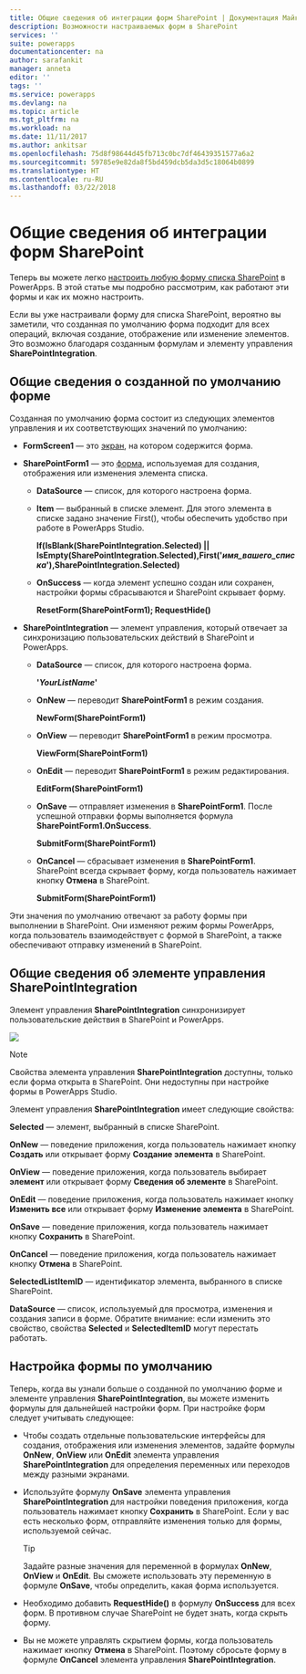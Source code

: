 ```yaml
---
title: Общие сведения об интеграции форм SharePoint | Документация Майкрософт
description: Возможности настраиваемых форм в SharePoint
services: ''
suite: powerapps
documentationcenter: na
author: sarafankit
manager: anneta
editor: ''
tags: ''
ms.service: powerapps
ms.devlang: na
ms.topic: article
ms.tgt_pltfrm: na
ms.workload: na
ms.date: 11/11/2017
ms.author: ankitsar
ms.openlocfilehash: 75d8f98644d45fb713c0bc7df46439351577a6a2
ms.sourcegitcommit: 59785e9e82da8f5bd459dcb5da3d5c18064b0899
ms.translationtype: HT
ms.contentlocale: ru-RU
ms.lasthandoff: 03/22/2018
---
```

# <a name="understand-sharepoint-forms-integration"></a>Общие сведения об интеграции форм SharePoint
Теперь вы можете легко [настроить любую форму списка SharePoint](customize-list-form.md) в PowerApps. В этой статье мы подробно рассмотрим, как работают эти формы и как их можно настроить.

Если вы уже настраивали форму для списка SharePoint, вероятно вы заметили, что созданная по умолчанию форма подходит для всех операций, включая создание, отображение или изменение элементов. Это возможно благодаря созданным формулам и элементу управления **SharePointIntegration**.

## <a name="understand-the-default-generated-form"></a>Общие сведения о созданной по умолчанию форме

Созданная по умолчанию форма состоит из следующих элементов управления и их соответствующих значений по умолчанию:

* **FormScreen1** — это [экран](controls/control-screen.md), на котором содержится форма.

* **SharePointForm1** — это [форма](working-with-forms.md), используемая для создания, отображения или изменения элемента списка.

    * **DataSource** — список, для которого настроена форма.

    * **Item** — выбранный в списке элемент. Для этого элемента в списке задано значение First(), чтобы обеспечить удобство при работе в PowerApps Studio.

        **If(IsBlank(SharePointIntegration.Selected) || IsEmpty(SharePointIntegration.Selected),First('*имя_вашего_списка*'),SharePointIntegration.Selected)**

    * **OnSuccess** — когда элемент успешно создан или сохранен, настройки формы сбрасываются и SharePoint скрывает форму.

        **ResetForm(SharePointForm1); RequestHide()**

* **SharePointIntegration** — элемент управления, который отвечает за синхронизацию пользовательских действий в SharePoint и PowerApps.

    * **DataSource** — список, для которого настроена форма.

        **'*YourListName*'**

    * **OnNew** — переводит **SharePointForm1** в режим создания.

        **NewForm(SharePointForm1)**

    * **OnView** — переводит **SharePointForm1** в режим просмотра.

        **ViewForm(SharePointForm1)**

    * **OnEdit** — переводит **SharePointForm1** в режим редактирования.

        **EditForm(SharePointForm1)**

    * **OnSave** — отправляет изменения в **SharePointForm1**. После успешной отправки формы выполняется формула **SharePointForm1.OnSuccess**.

        **SubmitForm(SharePointForm1)**

    * **OnCancel** — сбрасывает изменения в **SharePointForm1**. SharePoint всегда скрывает форму, когда пользователь нажимает кнопку **Отмена** в SharePoint.

        **SubmitForm(SharePointForm1)**

Эти значения по умолчанию отвечают за работу формы при выполнении в SharePoint. Они изменяют режим формы PowerApps, когда пользователь взаимодействует с формой в SharePoint, а также обеспечивают отправку изменений в SharePoint.

## <a name="understand-the-sharepointintegration-control"></a>Общие сведения об элементе управления SharePointIntegration
Элемент управления **SharePointIntegration** синхронизирует пользовательские действия в SharePoint и PowerApps.

![](./media/sharepoint-form-integration/sharepointintegration-object.png)

>[!NOTE]
>Свойства элемента управления **SharePointIntegration** доступны, только если форма открыта в SharePoint. Они недоступны при настройке формы в PowerApps Studio.

Элемент управления **SharePointIntegration** имеет следующие свойства:

**Selected** — элемент, выбранный в списке SharePoint.

**OnNew** — поведение приложения, когда пользователь нажимает кнопку **Создать** или открывает форму **Создание элемента** в SharePoint.

**OnView** — поведение приложения, когда пользователь выбирает **элемент** или открывает форму **Сведения об элементе** в SharePoint.

**OnEdit** — поведение приложения, когда пользователь нажимает кнопку **Изменить все** или открывает форму **Изменение элемента** в SharePoint.

**OnSave** — поведение приложения, когда пользователь нажимает кнопку **Сохранить** в SharePoint.

**OnCancel** — поведение приложения, когда пользователь нажимает кнопку **Отмена** в SharePoint.

**SelectedListItemID** — идентификатор элемента, выбранного в списке SharePoint.

**DataSource** — список, используемый для просмотра, изменения и создания записи в форме. Обратите внимание: если изменить это свойство, свойства **Selected** и **SelectedItemID** могут перестать работать.

## <a name="customize-the-default-form"></a>Настройка формы по умолчанию
Теперь, когда вы узнали больше о созданной по умолчанию форме и элементе управления **SharePointIntegration**, вы можете изменить формулы для дальнейшей настройки форм. При настройке форм следует учитывать следующее:

* Чтобы создать отдельные пользовательские интерфейсы для создания, отображения или изменения элементов, задайте формулы **OnNew**, **OnView** или **OnEdit** элемента управления **SharePointIntegration** для определения переменных или переходов между разными экранами.

* Используйте формулу **OnSave** элемента управления **SharePointIntegration** для настройки поведения приложения, когда пользователь нажимает кнопку **Сохранить** в SharePoint. Если у вас есть несколько форм, отправляйте изменения только для формы, используемой сейчас.

    >[!TIP]
     Задайте разные значения для переменной в формулах **OnNew**, **OnView** и **OnEdit**. Вы сможете использовать эту переменную в формуле **OnSave**, чтобы определить, какая форма используется.

* Необходимо добавить **RequestHide()** в формулу **OnSuccess** для всех форм. В противном случае SharePoint не будет знать, когда скрыть форму.

* Вы не можете управлять скрытием формы, когда пользователь нажимает кнопку **Отмена** в SharePoint. Поэтому сбросьте форму в формуле **OnCancel** элемента управления **SharePointIntegration**.
